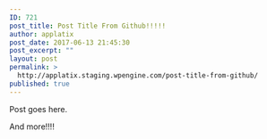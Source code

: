 ```yaml
---
ID: 721
post_title: Post Title From Github!!!!!
author: applatix
post_date: 2017-06-13 21:45:30
post_excerpt: ""
layout: post
permalink: >
  http://applatix.staging.wpengine.com/post-title-from-github/
published: true
---
```

Post goes here.

And more!!!!